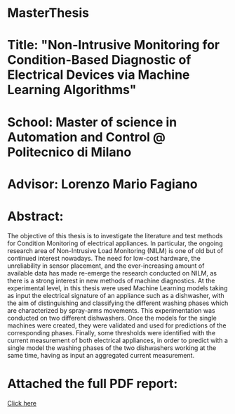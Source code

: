 # MasterThesis
# Title: "Non-Intrusive Monitoring for Condition-Based Diagnostic of Electrical Devices via Machine Learning Algorithms"
# School: Master of science in Automation and Control @ Politecnico di Milano
# Advisor: Lorenzo Mario Fagiano

# Abstract: 
The objective of this thesis is to investigate the literature and test methods for Condition Monitoring of electrical appliances. In particular, the ongoing research area of Non-Intrusive Load Monitoring (NILM) is one of old but of continued interest nowadays. The need for low-cost hardware, the unreliability in sensor placement, and the ever-increasing amount of available data has made re-emerge the research conducted on NILM, as there is a strong interest in new methods of machine diagnostics. At the experimental level, in this thesis were used Machine Learning models taking as input the electrical signature of an appliance such as a dishwasher, with the aim of distinguishing and classifying the different washing phases which are characterized by spray-arms movements. This experimentation was conducted on two different dishwashers. Once the models for the single machines were created, they were validated and used for predictions of the corresponding phases. Finally, some thresholds were identified with the current measurement of both electrical appliances, in order to predict with a single model the washing phases of the two dishwashers working at the same time, having as input an aggregated current measurement.

# Attached the  full PDF report: 
[Click here](https://github.com/AlexMiguel741/MasterThesis/blob/main/MSCThesis_ALex.pdf)
